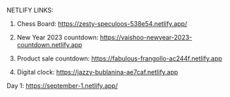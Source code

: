NETLIFY LINKS:

1. Chess Board: https://zesty-speculoos-538e54.netlify.app/

2. New Year 2023 countdown: https://vaishoo-newyear-2023-countdown.netlify.app

3. Product sale countdown: https://fabulous-frangollo-ac244f.netlify.app

4. Digital clock: https://jazzy-bublanina-ae7caf.netlify.app

Day 1:  https://september-1.netlify.app/
